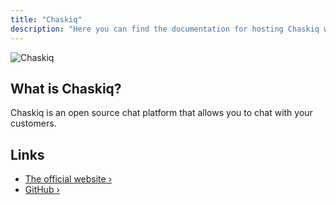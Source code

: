 ```yaml
---
title: "Chaskiq"
description: "Here you can find the documentation for hosting Chaskiq with Coolify."
---
```



![Chaskiq](https://user-images.githubusercontent.com/11976/81771025-eaefe780-94af-11ea-881b-ad7910536fee.png)

## What is Chaskiq?

Chaskiq is an open source chat platform that allows you to chat with your customers.

## Links

- [The official website ›](https://chaskiq.io?utm_source=coolify.io)
- [GitHub ›](https://github.com/chaskiq/chaskiq?utm_source=coolify.io)

